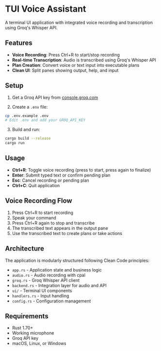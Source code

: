 # TUI Voice Assistant

A terminal UI application with integrated voice recording and transcription using Groq's Whisper API.

## Features

- **Voice Recording**: Press Ctrl+R to start/stop recording
- **Real-time Transcription**: Audio is transcribed using Groq's Whisper API
- **Plan Creation**: Convert voice or text input into executable plans
- **Clean UI**: Split panes showing output, help, and input

## Setup

1. Get a Groq API key from [console.groq.com](https://console.groq.com)

2. Create a `.env` file:
```bash
cp .env.example .env
# Edit .env and add your GROQ_API_KEY
```

3. Build and run:
```bash
cargo build --release
cargo run
```

## Usage

- **Ctrl+R**: Toggle voice recording (press to start, press again to finalize)
- **Enter**: Submit typed text or confirm pending plan
- **Esc**: Cancel recording or pending plan
- **Ctrl+C**: Quit application

## Voice Recording Flow

1. Press Ctrl+R to start recording
2. Speak your command
3. Press Ctrl+R again to stop and transcribe
4. The transcribed text appears in the output pane
5. Use the transcribed text to create plans or take actions

## Architecture

The application is modularly structured following Clean Code principles:

- `app.rs` - Application state and business logic
- `audio.rs` - Audio recording with cpal
- `groq.rs` - Groq Whisper API client
- `backend.rs` - Integration layer for audio and API
- `ui/` - Terminal UI components
- `handlers.rs` - Input handling
- `config.rs` - Configuration management

## Requirements

- Rust 1.70+
- Working microphone
- Groq API key
- macOS, Linux, or Windows